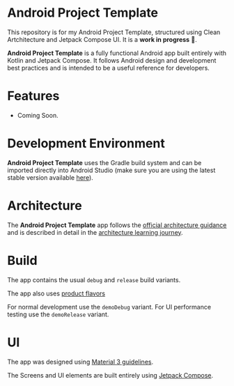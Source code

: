 Android Project Template
==================

This repository is for my Android Project Template, structured using Clean Artchitecture and Jetpack Compose UI. It is a **work in progress** 🚧.

**Android Project Template** is a fully functional Android app built entirely with Kotlin and Jetpack Compose. It
follows Android design and development best practices and is intended to be a useful reference
for developers.


# Features

- Coming Soon.


# Development Environment

**Android Project Template** uses the Gradle build system and can be imported directly into Android Studio (make sure you are using the latest stable version available [here](https://developer.android.com/studio)). 


# Architecture

The **Android Project Template** app follows the
[official architecture guidance](https://developer.android.com/topic/architecture) 
and is described in detail in the
[architecture learning journey](docs/ArchitectureLearningJourney.md).


# Build

The app contains the usual `debug` and `release` build variants. 

The app also uses
[product flavors](https://developer.android.com/studio/build/build-variants#product-flavors)

For normal development use the `demoDebug` variant. For UI performance testing use the
`demoRelease` variant. 


# UI
The app was designed using [Material 3 guidelines](https://m3.material.io/). 

The Screens and UI elements are built entirely using [Jetpack Compose](https://developer.android.com/jetpack/compose). 
